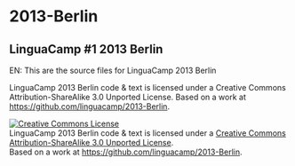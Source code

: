 2013-Berlin
===========

## LinguaCamp #1 2013 Berlin

EN: This are the source files for LinguaCamp 2013 Berlin


LinguaCamp 2013 Berlin code & text is licensed under a Creative Commons Attribution-ShareAlike 3.0 Unported License.
Based on a work at https://github.com/linguacamp/2013-Berlin.

<a rel="license" href="http://creativecommons.org/licenses/by-sa/3.0/deed.en_US"><img alt="Creative Commons License" style="border-width:0" src="http://i.creativecommons.org/l/by-sa/3.0/80x15.png" /></a><br /><span xmlns:dct="http://purl.org/dc/terms/" href="http://purl.org/dc/dcmitype/Text" property="dct:title" rel="dct:type">LinguaCamp 2013 Berlin code & text</span> is licensed under a <a rel="license" href="http://creativecommons.org/licenses/by-sa/3.0/deed.en_US">Creative Commons Attribution-ShareAlike 3.0 Unported License</a>.<br />Based on a work at <a xmlns:dct="http://purl.org/dc/terms/" href="https://github.com/linguacamp/2013-Berlin" rel="dct:source">https://github.com/linguacamp/2013-Berlin</a>.
